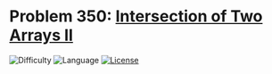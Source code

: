 # Problem 350: [Intersection of Two Arrays II](https://leetcode.com/problems/intersection-of-two-arrays-ii/)
![Difficulty](https://img.shields.io/badge/Difficulty-Easy-brightgreen.svg) ![Language](https://img.shields.io/badge/Language-C++%2011-yellow) [![License](https://img.shields.io/badge/License-MIT-blue.svg)](../LICENSE)
